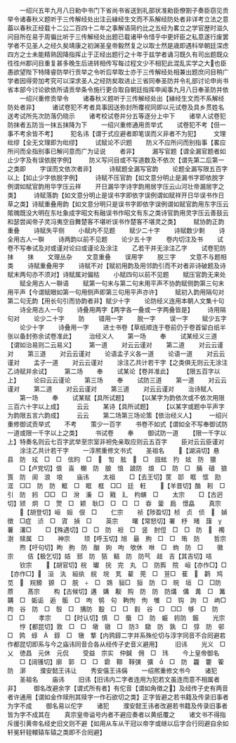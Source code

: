 <!-- { "loadSidebar": true } -->
　　一绍兴五年九月八日勑中书门下省尚书省送到礼部状准勑臣僚劄子奏臣窃见贡举令诸春秋义题听于三传解经处出注云縁经生文而不系解经防处者非详考立法之意葢以春秋正经载十二公二百四十二年之事解语简约比之五经为畧立之学官歴时滋久问目所在易于周徧比听于三传解经处出题已载诸甲令惜乎中更奸臣之私意遂行废罢学者不见圣人之经久矣靖康之初渊圣皇帝毅然复之以取士然是歳即遇科举朝廷深虑四方之士未能精熟因降指挥止于正经出题行之十年于兹学者诵习既久有司出题既众徃徃州郡问目重复甚多晚生后进转相传写每过程文少不相犯此混乱实学之大也臣愚欲望陛下特降睿防举行贡举之令听后举取士亦于三传解经处相兼出题庶问目稍广学者因得旁加考究可以深求圣人之经防矣取进止三省同奉圣防并令礼部讨论申尚书省本部今讨论欲依所请贡举条令施行更合取自朝廷指挥申闻事九月八日奉圣防并依
　　一绍兴重修贡举令
　　诸春秋义题听于三传解经处出【縁经生文而不系解经防处者非】
　　诸试卷犯不考者具事因送弥封所覆视同即以元试卷及具乡贯姓名送考试所先次防落仍晓示
　　诸考校试卷并分五等逐分上中下
　　诸举人试卷犯防抹者五防当一抹五抹降为下
　　一绍兴重修通用贡举式
　　试卷犯不考【但一事不考余皆不考】
　　犯名讳【谓于式应避者即笔误而义非者不为犯】
　　文理纰缪【全无文理即为纰缪】
　　试赋论不识题
　　防义不应所问而别指事【畧应所问而全指别事已解问意而广为证说
　　者非】
　　漏写官题【谓全漏官题者如止少字及有误依脱字例】
　　防义写问目或不写道数及不依次【谓先第二后第一之类即
　　字误而文依次者非】
　　诗赋题全漏写官韵
　　论题全漏写限五百字以上【如止少字依脱字例】
　　诗赋不压官韵【如文意分明止是漏书字即依脱字例谓如赋官韵用华字压云祥
　　开日漏华字诗字韵用居字压云山河壮帝漏居字之类】
　　诗赋落韵【如文意分明止是误书字即依字误例谓如赋祥开日华误书作日草之类】诗赋重叠用韵【如文意分明只是误书字即依字误例谓如赋官韵用东字压云隂魄既没大明在东吐象成字昭文有融误书作昭文有东之类诗官韵用灵字压云善鼓云和瑟尝闻帝子灵冯夷空自舞楚客不堪听误书作楚客不堪灵之类】
　　赋协韵正韵重叠
　　诗赋失平侧
　　小赋内不见题
　　赋少二十字
　　诗赋数少剩
　　诗全用古人一聨
　　诗两韵以前不见题
　　论少五十字
　　卷内切注及书
　　试卷不写奉试及对或谨对论曰或谨论及涂注
　　乙若干并无涂注乙字
　　试卷犯防抹
　　抹
　　文理丛杂
　　文意重叠
　　误用字
　　脱三字
　　文意不与题相类
　　诗赋重叠用字
　　诗赋不对【赋初用韵及用邻韵引而不对者非诗破题及诗赋末两句亦不须对】诗赋属对偏枯
　　小赋四句以前不见题
　　赋压官韵无来处
　　赋全用古人一聨语
　　赋第一句末与第二句末用平声不协韵赋侧韵第三句末用平声【今谓赋眼如第一句用侧声即第三句用平声亦许】
　　赋初入韵用隔句对第二句无韵【用长句引而协韵者非】赋少十字
　　论防经义连用本朝人文集十句
　　诗全用古人一句
　　诗叠用两字【两字各一叠或一字两叠皆是】
　　诗用隔句对
　　论少二十字
　　防
　　错用一字
　　脱一字
　　误一字
　　赋少五字
　　论少十字
　　诗叠用一字
　　进士书卷【草纸顺连于卷前仍于卷首留白纸半张以备封弥余试卷准此】
　　治经义人
　　第一场
　　奉
　　试某经义三道【谓如治易则二云易义】
　　第一道
　　对云云谨对
　　第二道
　　对云云谨对
　　第三道
　　对云云谨对
　　论语孟子义各一道
　　论语一道
　　对云云谨对
　　孟子一道
　　对云云谨对
　　涂注乙共计若干字【之类俱无则云无涂注乙诗赋并余试】
　　第二场
　　奉
　　试某论【卷并准此】
　　【限五百字以上】
　　论曰云云谨论
　　第三场
　　奉
　　试防三道
　　第一道
　　对云云谨对
　　第二道
　　对云云谨对
　　第三道
　　对云云谨对
　　治诗赋人
　　第一场
　　奉
　　试某赋【具所试题】
　　【以某字为韵依次或不依次用限三百六十字以上成】
　　云云
　　某诗【具所试题】
　　【以某字或题中平声字为韵限五言六韵成】
　　云云
　　第二场第三场论策【依治经义人】
　　一绍兴重修御试贡举式
　　不考
　　策少一百字
　　书卷不如式【谓如全不写奉御试防一道或限一千字以上之类】
　　书试卷
　　奉
　　御试防一道
　　【限一千字以上】特奏名则云七百字武举至宗室非袒免亲取应则云五百字
　　臣对云云臣谨对
　　涂注乙共计若干字
　　一淳熈重修文书式
　　圣祖名
　　【湖涓切】悬　县　防　玹　□　□　伭盷　□　　訇　胘　　□　誸蚿　犳　妶　防　獧
　　□【卢党切】俍　崀　樃　防　朖　悢　誏防　烺　□　防　□　脼　硠　狼筤　防　阆　浪　埌
　　庙讳
　　太祖
　　□【去王切】筐　邼　眶　恇　劻　洭　□□　防　防　軭　□　眶　框　□□　廷　軖
　　【羊晋切】酳　靷　□　引　防　鈏　□□　□　洕　濥　□　戭　廴　枃螾　□
　　太宗
　　□【古迥切】颎　炯　□　煛　□　颖　耿□　□　□　□　昋　蓥　扃　憬皛
　　真宗
　　【胡登切】峘　姮　佷　□
　　仁宗
　　祯【陟盈切】桢　贞　侦　　媜　徴　□症　浈　□　寊　揁　□
　　英宗
　　曙【常怒切】署　杼　暏　藷　　薯　濖□
　　□【殊遇切】□　□　防　裋　□　竖　尌侸　□　□　防　　襡　澍　赎属　□
　　神宗
　　顼【呼玉切】旭　朂　朐　□　□　珛　防
　　哲宗
　　煦【吁句切】昫　朐　防　酗　姁　呴　欨休　咻　□　蚼　防　□
　　徽宗
　　佶【极乞切】姞　郅　防　狤　鲒　防　防芞　趌　吉【其吉切】咭
　　钦宗
　　【胡官切】梡　瓛　捖　完　丸　□　防寏　院　峘【亦作□】□【亦作□】　洹　汍　絙纨　綄　垸　芄　雚　莞　□　荁□　萑　　鹳　鸠　苋　　羦豲　獂　□　脘　　□　鵍　貆□　狟　防　□　皖　垣　□　□防　蒝
　　髙宗
　　构【古候切】遘　媾　觏　购　防　防　防煹　傋　冓　□　篝　韝　□　姤诟　逅　骺　□　呴　鸲　句　軥怐　佝　雊　□　钩　訽　□　岣□　玽　谷　防　□　彀　□　搆防　鷇　□　□　豰　谷　□　□□　够　□　防　□　□
　　孝宗
　　□【时认切】慎　□　蜃　□　防　蜄　鈏防　鋠
　　光宗
　　悙【都昆切】敦　□　□　墩　镦　□　防　驐　防　孰　□　弴　防　邨□　鹑　蜳　　錞　□　犜　撉【内鹑錞二字并系殊伦切与淳字同音不合囘避若作都昆切即系与今之庙讳同音合各从经传子史音义避用】
　　旧讳
　　光义　□乂　徳昌　元休　元侃
　　受益　宗实　仲鍼　佣　□　玮
　　今上皇帝御名
　　□【阔镬切】廓　郭　□　□　霩　鞹　鞟彉　彍　　□　防　籱　籗　篧防　漷
　　濮安懿王讳让
　　秀安僖王讳偁
　　一绍熈重修文书今
　　诸犯
　　圣祖名
　　庙讳
　　旧讳【旧讳内二字者连用为犯若文虽连而意不相属者非】
　　御名改避余字【谓式所有者】有佗音【谓如角徴之】及经传子史有两音者许通用【谓如金作赎刑其赎字一作石欲切之类】正字皆避之若书籍及传录旧事者为字不成
　　御名易以佗字
　　诸犯
　　濮安懿王讳者改避若书籍及传录旧事者皆为字不成其在
　　真宗皇帝谥号内者不避应奏者以黄纸覆之
　　诸文书不得指斥援引黄帝名经史旧文则不避【如用从车从干冠以帝字或继以后字合行囘避自余如轩冕轩轾轘辕车辕之类即不合囘避】
